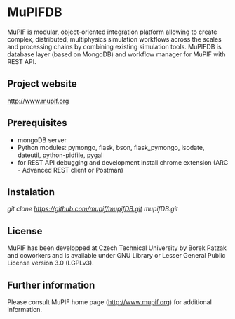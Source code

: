 # MuPIFDB 

MuPIF is modular, object-oriented integration platform allowing to create complex, distributed, multiphysics simulation workflows across the scales and processing chains by combining existing simulation tools. MuPIFDB is database layer (based on MongoDB) and workflow manager for MuPIF with REST API.

## Project website
http://www.mupif.org

## Prerequisites
* mongoDB server
* Python modules: pymongo, flask, bson, flask_pymongo, isodate, dateutil, python-pidfile, pygal
* for REST API debugging and development install chrome extension (ARC - Advanced REST client or Postman)

## Instalation
*git clone https://github.com/mupif/mupifDB.git mupifDB.git*

## License
MuPIF has been developped at Czech Technical University by Borek Patzak and coworkers and is available under GNU Library or Lesser General Public License version 3.0 (LGPLv3).

## Further information
Please consult MuPIF home page (http://www.mupif.org) for additional information.

